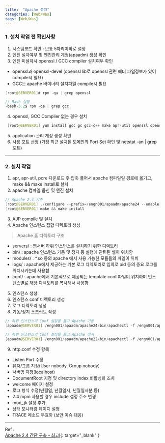 ```yaml
---
title:  "Apache 설치"
categories: [Web/Was]
tags: [Web/Was]
---
```


### 1. 설치 작업 전 확인사항    

1. 시스템코드 확인 : 보통 5자리이하로 설정  
2. 엔진 설치여부 및 엔진관리 계정(apaadm) 생성 확인  
3. 엔진 미설치시 openssl / GCC compiler 설치여부 확인  
- openssl과 openssl-devel (openssl lib로 openssl 관련 헤더 파일정보가 있어 compile시 필요)  
- GCC는 apache 바이너리 설치파일 compile시 필요    

```java
[root@SERVER01]# rpm -qa | grep openssl  

// Bash 실행
-bash-3.2$ rpm -qa | grep gcc
```    

4. openssl, GCC Complier 없는 경우 설치  
```java
 [root@SERVER01] yum install gcc gc gcc-c++ make apr-util openssl openssl-devel zlib zlib-devel unzip perl
```
5. application 관리 계정 생성 확인
6. 사용 포트 선정 (가장 최근 설치된 도메인의 Port Set 확인 및 netstat -an | grep 포트)    

---

### 2. 설치 작업    
1. apr, apr-util, pcre 다운로드 후 압축 풀어서 apache 컴파일일 경로에 옮기고, make && make install로 설치  
2. apache 컴파일 옵션 및 엔진 설치    

```java
// Apache 2.4 기준
[root@SERVER01] ./configure --prefix=/engn001/apaadm/apache24 --enable-modules=all --enable-mods-shared=most --enable-mpms-shared=all --enable-rewrite --enable-proxy --enable-so --enable-proxy-http --enable-proxy-connect --enable-cache --enable-mem-cache --enable-disk-cache --enable-deflate --enable-ssl --with-ssl=/usr/include/openssl (Apache 2.4) --with-included-apr --with-included-apr-util --enable-nonportable-atomics=yes (Apache 2.4에서는 event가 기본방식) --with-mpm=worker
[root@SERVER01] make && make install
```    

3. AJP compile 및 설치    
4. Apache 인스턴스 집합 디렉토리 생성    

> Apache 홈 디렉토리 구조  
- servers/ : 웹서버 하위 인스턴스를 설치하기 위한 디렉토리  
- bin/ : apache 인스턴스 기동 및 정지 등 실행에 관련된 쉘이 위치함  
- modules/ : *.so 등의 apache 에서 사용 가능한 모듈들의 파일이 위치  
- logs/ : apache에서 제공하는 기본 로그 디렉토리로 임의로 pid 등의 중요 로그를 위치시키는데 사용함  
- conf/ : apache에서 기본적으로 제공되는 template conf 파일이 위치하며 인스턴스별로 해당 디렉토리를 복사해서 사용함    

5. 인스턴스 생성    
6. 인스턴스 conf 디렉토리 생성    
7. 로그 디렉토리 생성    
8. 기동/정지 스크립트 작성    

```java
// 하위 인스턴스의 Conf 설정을 물고 Apache 기동
[apaadm@SERVER01] /engn001/apaadm/apache24/bin/apachectl -f /engn001/apaadm/apache22/servers/test_01/conf/httpd.conf -k start

// 하위 인스턴스의 Conf 설정을 물고 Apache 정지
[apaadm@SERVER01] /engn001/apaadm/apache22/bin/apachectl -f /engn001/apaadm/apache22/servers/test_01/conf/httpd.conf -k stop
```

9. http.conf 수정 항목
- Listen Port 수정
- 유저/그룹 지정(User nobody, Group nobody)
- 서버명 지정(localhost)
- DocumentRoot 지정 및 directory index 비활성화 조치
- welcome 페이지 설정
- 로그 형식 수정(년월일, 년월일시, 년월일시분 등)
- 2.4 mpm 사용할 경우 include 설정 주소 변경
- mod_jk 설정 추가
- 상태 모니터링 페이지 설정
- TRACE 메소드 무효화 (보안 이슈 대응)

---

Ref :  
[Apache 2.4 간단 구축 - 최고!](https://soonhyukyoon.github.io/2016/05/12/WebServer-Apache_HTTPD/){: target="_blank" }    